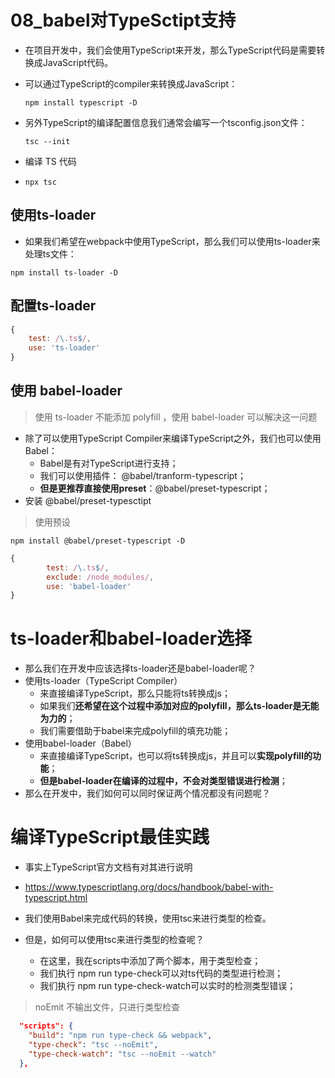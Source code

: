 # 08_babel对TypeSctipt支持

- 在项目开发中，我们会使用TypeScript来开发，那么TypeScript代码是需要转换成JavaScript代码。 

- 可以通过TypeScript的compiler来转换成JavaScript： 

  ```shell
  npm install typescript -D
  ```

- 另外TypeScript的编译配置信息我们通常会编写一个tsconfig.json文件：

  ```shell
  tsc --init
  ```
  
- 编译 TS 代码

- ```
  npx tsc
  ```

## 使用ts-loader

- 如果我们希望在webpack中使用TypeScript，那么我们可以使用ts-loader来处理ts文件：

```
npm install ts-loader -D
```

## 配置ts-loader

```js
{
	test: /\.ts$/,
	use: 'ts-loader'
}
```

## 使用 babel-loader

> 使用 ts-loader 不能添加 polyfill ，使用 babel-loader 可以解决这一问题

- 除了可以使用TypeScript Compiler来编译TypeScript之外，我们也可以使用Babel：
  - Babel是有对TypeScript进行支持； 
  - 我们可以使用插件： @babel/tranform-typescript； 
  - **但是更推荐直接使用preset**：@babel/preset-typescript；
- 安装 @babel/preset-typesctipt

> 使用预设

```shell
npm install @babel/preset-typescript -D
```

```js
{
        test: /\.ts$/,
        exclude: /node_modules/,
        use: 'babel-loader'
}
```



# ts-loader和babel-loader选择

- 那么我们在开发中应该选择ts-loader还是babel-loader呢？ 
- 使用ts-loader（TypeScript Compiler） 
  - 来直接编译TypeScript，那么只能将ts转换成js； 
  - 如果我们**还希望在这个过程中添加对应的polyfill，那么ts-loader是无能为力的**； 
  - 我们需要借助于babel来完成polyfill的填充功能；
- 使用babel-loader（Babel） 
  - 来直接编译TypeScript，也可以将ts转换成js，并且可以**实现polyfill的功能**； 
  - **但是babel-loader在编译的过程中，不会对类型错误进行检测**；
- 那么在开发中，我们如何可以同时保证两个情况都没有问题呢？

# 编译TypeScript最佳实践

- 事实上TypeScript官方文档有对其进行说明
- https://www.typescriptlang.org/docs/handbook/babel-with-typescript.html

- 我们使用Babel来完成代码的转换，使用tsc来进行类型的检查。
- 但是，如何可以使用tsc来进行类型的检查呢？ 
  - 在这里，我在scripts中添加了两个脚本，用于类型检查； 
  - 我们执行 npm run type-check可以对ts代码的类型进行检测； 
  - 我们执行 npm run type-check-watch可以实时的检测类型错误；

> noEmit 不输出文件，只进行类型检查

```json
  "scripts": {
    "build": "npm run type-check && webpack",
    "type-check": "tsc --noEmit",
    "type-check-watch": "tsc --noEmit --watch"
  },
```

